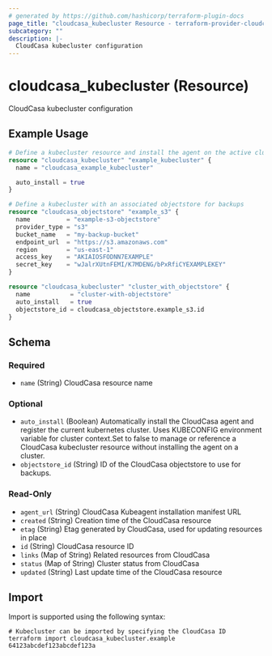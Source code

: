 ```yaml
---
# generated by https://github.com/hashicorp/terraform-plugin-docs
page_title: "cloudcasa_kubecluster Resource - terraform-provider-cloudcasa"
subcategory: ""
description: |-
  CloudCasa kubecluster configuration
---
```


# cloudcasa_kubecluster (Resource)

CloudCasa kubecluster configuration

## Example Usage

```terraform
# Define a kubecluster resource and install the agent on the active cluster (using KUBECONFIG env var)
resource "cloudcasa_kubecluster" "example_kubecluster" {
  name = "cloudcasa_example_kubecluster"

  auto_install = true
}

# Define a kubecluster with an associated objectstore for backups
resource "cloudcasa_objectstore" "example_s3" {
  name          = "example-s3-objectstore"
  provider_type = "s3"
  bucket_name   = "my-backup-bucket"
  endpoint_url  = "https://s3.amazonaws.com"
  region        = "us-east-1"
  access_key    = "AKIAIOSFODNN7EXAMPLE"
  secret_key    = "wJalrXUtnFEMI/K7MDENG/bPxRfiCYEXAMPLEKEY"
}

resource "cloudcasa_kubecluster" "cluster_with_objectstore" {
  name           = "cluster-with-objectstore"
  auto_install   = true
  objectstore_id = cloudcasa_objectstore.example_s3.id
}
```

<!-- schema generated by tfplugindocs -->
## Schema

### Required

- `name` (String) CloudCasa resource name

### Optional

- `auto_install` (Boolean) Automatically install the CloudCasa agent and register the current kubernetes cluster. Uses KUBECONFIG environment variable for cluster context.Set to false to manage or reference a CloudCasa kubecluster resource without installing the agent on a cluster.
- `objectstore_id` (String) ID of the CloudCasa objectstore to use for backups.

### Read-Only

- `agent_url` (String) CloudCasa Kubeagent installation manifest URL
- `created` (String) Creation time of the CloudCasa resource
- `etag` (String) Etag generated by CloudCasa, used for updating resources in place
- `id` (String) CloudCasa resource ID
- `links` (Map of String) Related resources from CloudCasa
- `status` (Map of String) Cluster status from CloudCasa
- `updated` (String) Last update time of the CloudCasa resource

## Import

Import is supported using the following syntax:

```shell
# Kubecluster can be imported by specifying the CloudCasa ID
terraform import cloudcasa_kubecluster.example 64123abcdef123abcdef123a
```
